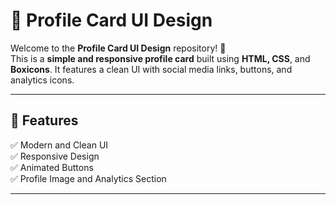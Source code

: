 # 🎨 Profile Card UI Design

Welcome to the **Profile Card UI Design** repository! 🚀  
This is a **simple and responsive profile card** built using **HTML, CSS**, and **Boxicons**. It features a clean UI with social media links, buttons, and analytics icons.

---

## 📌 **Features**
✅ Modern and Clean UI  
✅ Responsive Design  
✅ Animated Buttons  
✅ Profile Image and Analytics Section  

---

